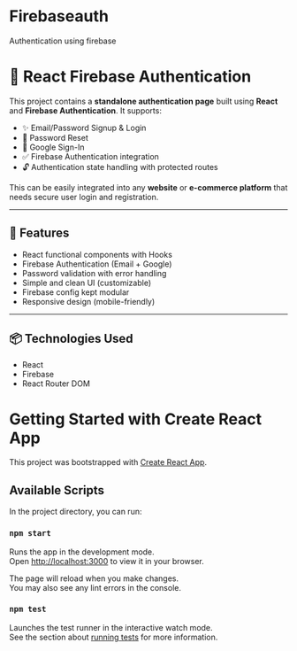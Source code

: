 # Firebaseauth
Authentication using firebase

# 🔐 React Firebase Authentication

This project contains a **standalone authentication page** built using **React** and **Firebase Authentication**. It supports:

- ✨ Email/Password Signup & Login  
- 🔁 Password Reset  
- 🔐 Google Sign-In  
- ✅ Firebase Authentication integration  
- 🔓 Authentication state handling with protected routes  

This can be easily integrated into any **website** or **e-commerce platform** that needs secure user login and registration.

---

## 🚀 Features

- React functional components with Hooks
- Firebase Authentication (Email + Google)
- Password validation with error handling
- Simple and clean UI (customizable)
- Firebase config kept modular
- Responsive design (mobile-friendly)

---

## 📦 Technologies Used

- React
- Firebase
- React Router DOM



# Getting Started with Create React App

This project was bootstrapped with [Create React App](https://github.com/facebook/create-react-app).

## Available Scripts

In the project directory, you can run:

### `npm start`

Runs the app in the development mode.\
Open [http://localhost:3000](http://localhost:3000) to view it in your browser.

The page will reload when you make changes.\
You may also see any lint errors in the console.

### `npm test`

Launches the test runner in the interactive watch mode.\
See the section about [running tests](https://facebook.github.io/create-react-app/docs/running-tests) for more information.


